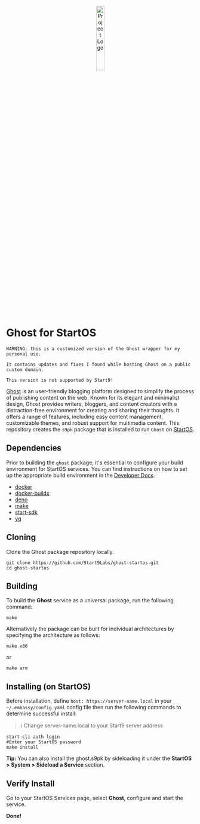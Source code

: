<p align="center">
  <img src="icon.png" alt="Project Logo" width="21%">
</p>

# Ghost for StartOS

    WARNING: this is a customized version of the Ghost wrapper for my personal use. 
    
    It contains updates and fixes I found while hosting Ghost on a public custom domain.

    This version is not supported by Start9!

[Ghost](https://github.com/TryGhost/Ghost) is an user-friendly blogging platform designed to simplify the process of publishing content on the web. Known for its elegant and minimalist design, Ghost provides writers, bloggers, and content creators with a distraction-free environment for creating and sharing their thoughts. It offers a range of features, including easy content management, customizable themes, and robust support for multimedia content. This repository creates the `s9pk` package that is installed to run `Ghost` on [StartOS](https://github.com/Start9Labs/start-os/).

## Dependencies

Prior to building the `ghost` package, it's essential to configure your build environment for StartOS services. You can find instructions on how to set up the appropriate build environment in the [Developer Docs](https://docs.start9.com/latest/developer-docs/packaging).

- [docker](https://docs.docker.com/get-docker)
- [docker-buildx](https://docs.docker.com/buildx/working-with-buildx/)
- [deno](https://deno.land/)
- [make](https://www.gnu.org/software/make/)
- [start-sdk](https://github.com/Start9Labs/start-os/tree/sdk/core/)
- [yq](https://mikefarah.gitbook.io/yq)

## Cloning

Clone the Ghost package repository locally.

```
git clone https://github.com/Start9Labs/ghost-startos.git
cd ghost-startos
```

## Building

To build the **Ghost** service as a universal package, run the following command:

```
make
```

Alternatively the package can be built for individual architectures by specifying the architecture as follows:

```
make x86
```

or

```
make arm
```

## Installing (on StartOS)

Before installation, define `host: https://server-name.local` in your `~/.embassy/config.yaml` config file then run the following commands to determine successful install:

> :information_source: Change server-name.local to your Start9 server address

```
start-cli auth login
#Enter your StartOS password
make install
```

**Tip:** You can also install the ghost.s9pk by sideloading it under the **StartOS > System > Sideload a Service** section.

## Verify Install

Go to your StartOS Services page, select **Ghost**, configure and start the service.

**Done!**
